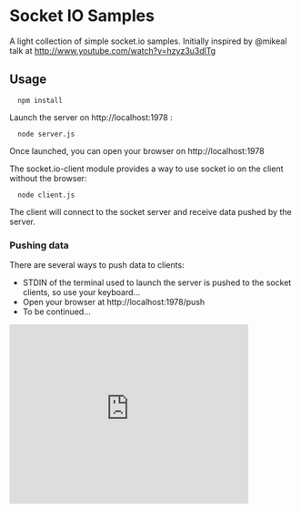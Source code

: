 # Socket IO Samples

A light collection of simple socket.io samples. Initially inspired by @mikeal talk at http://www.youtube.com/watch?v=hzyz3u3dlTg

## Usage

```
  npm install
```

Launch the server on http://localhost:1978 :

```
  node server.js
```

Once launched, you can open your browser on http://localhost:1978

The socket.io-client module provides a way to use socket io on the client without the browser:

```
  node client.js
```

The client will connect to the socket server and receive data pushed by the server.

### Pushing data

There are several ways to push data to clients:

- STDIN of the terminal used to launch the server is pushed to the socket clients, so use your keyboard...
- Open your browser at http://localhost:1978/push
- To be continued...

<iframe width="420" height="315" src="http://www.youtube.com/embed/fDQWxEbk_HI" frameborder="0" allowfullscreen></iframe>
